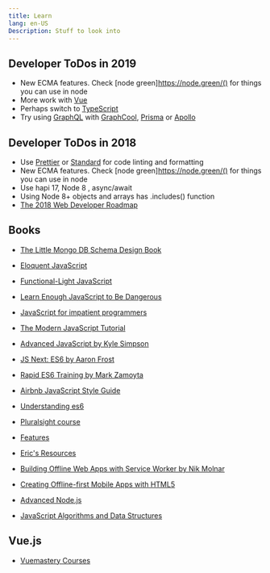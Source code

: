 ```yaml
---
title: Learn
lang: en-US
Description: Stuff to look into
---
```


## Developer ToDos in 2019

* New ECMA features. Check [node green]https://node.green/() for things you can use in node
* More work with [Vue](https://vuejs.org/)
* Perhaps switch to [TypeScript](https://www.typescriptlang.org/)
* Try using [GraphQL](https://graphql.org/) with [GraphCool](https://www.graph.cool/), [Prisma](https://www.prisma.io/) or [Apollo](https://www.apollographql.com/)


## Developer ToDos in 2018

* Use [Prettier](https://github.com/prettier/prettier) or [Standard](https://standardjs.com/) for code linting and formatting
* New ECMA features. Check [node green]https://node.green/() for things you can use in node
* Use hapi 17, Node 8 , async/await
* Using Node 8+ objects and arrays has .includes() function
* [The 2018 Web Developer Roadmap](https://codeburst.io/the-2018-web-developer-roadmap-826b1b806e8d)

## Books

* [The Little Mongo DB Schema Design Book](https://leanpub.com/mongodbschemadesign)
* [Eloquent JavaScript](https://eloquentjavascript.net/)
* [Functional-Light JavaScript](https://leanpub.com/fljs)
* [Learn Enough JavaScript to Be Dangerous](https://www.learnenough.com/javascript-tutorial)
* [JavaScript for impatient programmers](http://exploringjs.com/impatient-js/index.html)
* [The Modern JavaScript Tutorial](http://javascript.info/)
* [Advanced JavaScript by Kyle Simpson](https://app.pluralsight.com/library/courses/advanced-javascript/table-of-contents)
* [JS Next: ES6 by Aaron Frost](https://app.pluralsight.com/library/courses/js-next-es6/table-of-contents)
* [Rapid ES6 Training by Mark Zamoyta](https://app.pluralsight.com/library/courses/rapid-es6-training/table-of-contents)
* [Airbnb JavaScript Style Guide](https://github.com/airbnb/javascript)
* [Understanding es6](https://github.com/nzakas/understandinges6/tree/master/manuscript)
* [Pluralsight course](https://www.pluralsight.com/courses/javascript-fundamentals-es6)
* [Features](http://es6-features.org/)
* [Eric's Resources](https://github.com/ericdouglas/ES6-Learning)

* [Building Offline Web Apps with Service Worker by Nik Molnar](https://app.pluralsight.com/library/courses/building-offline-web-apps-service-worker/table-of-contents)
* [
Creating Offline-first Mobile Apps with HTML5](https://app.pluralsight.com/library/courses/html5-creating-offline-first-mobile-apps/table-of-contents)
* [Advanced Node.js](https://app.pluralsight.com/library/courses/nodejs-advanced/table-of-contents)
* [JavaScript Algorithms and Data Structures](https://github.com/trekhleb/javascript-algorithms#readme)

## Vue.js

* [Vuemastery Courses](https://www.vuemastery.com/courses/)
